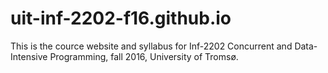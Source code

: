# uit-inf-2202-f16.github.io
This is the cource website and syllabus for Inf-2202 Concurrent and Data-Intensive Programming, fall 2016, University of Tromsø.
